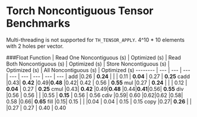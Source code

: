 # Torch Noncontiguous Tensor Benchmarks

Multi-threading is not supported for `TH_TENSOR_APPLY`. 4^10 * 10 elements with 2 holes per vector.

###Float
Function | Read One Noncontiguous (s) | Optimized (s) | Read Both Noncontiguous (s) | Optimized (s) | Store Noncontiguous (s) | Optimized (s) | All Noncontiguous (s) | Optimized (s)
-------- | --- | --- | --- | --- | --- | --- | --- | --- |
add |0.26 | **0.24** | | | 0.11 | **0.04** | 0.27 | **0.25**
cadd |0.43| **0.42** |0.49|**0.48** |0.42| 0.42 | 0.56 | **0.55**
mul |0.27 | **0.24** | | | 0.12 | **0.04** | 0.27 | **0.25** 
cmul |0.43| **0.42** |0.49|**0.48** |0.44|**0.41**|0.56| **0.55**
div |0.56 | 0.56     | | |0.55  | **0.15** | 0.56 | 0.56
cdiv |0.59| 0.60     |0.62|0.62     |0.58| 0.58   |0.66| **0.65**
fill |0.15| 0.15     | | |0.04  | 0.04     | 0.15 | 0.15
copy |0.27| **0.26** | | |0.27  | 0.27     | 0.40 | 0.40
